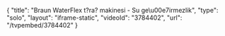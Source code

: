 {
    "title": "Braun WaterFlex t?ra? makinesi - Su ge\u00e7irmezlik",
    "type": "solo",
    "layout": "iframe-static",
    "videoId": "3784402",
    "url": "\/tvpembed\/3784402"
}